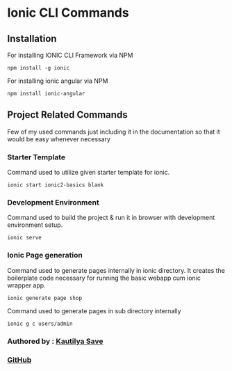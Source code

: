 # Ionic CLI Commands

## Installation

For installing IONIC CLI Framework via NPM

```terminal
npm install -g ionic
```

For installing ionic angular via NPM

```terminal
npm install ionic-angular
```

## Project Related Commands

Few of my used commands just including it in the documentation so that it would be easy whenever necessary

### Starter Template

Command used to utilize given starter template for ionic.

```terminal
ionic start ionic2-basics blank
```

### Development Environment

Command used to build the project & run it in browser with development environment setup.

```terminal
ionic serve
```

### Ionic Page generation

Command used to generate pages internally in ionic directory. It creates the boilerplate code necessary for running the basic webapp cum ionic wrapper app.

```terminal
ionic generate page shop
```

Command used to generate pages in sub directory internally

```terminal
ionic g c users/admin
```

### Authored by : [Kautilya Save](https://kautilya.design)

### [GitHub](https://github.com/SensehacK)